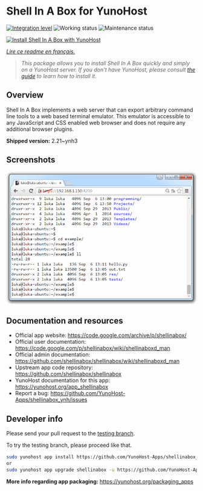 <!--
N.B.: This README was automatically generated by https://github.com/YunoHost/apps/tree/master/tools/README-generator
It shall NOT be edited by hand.
-->

# Shell In A Box for YunoHost

[![Integration level](https://dash.yunohost.org/integration/shellinabox.svg)](https://dash.yunohost.org/appci/app/shellinabox) ![Working status](https://ci-apps.yunohost.org/ci/badges/shellinabox.status.svg) ![Maintenance status](https://ci-apps.yunohost.org/ci/badges/shellinabox.maintain.svg)

[![Install Shell In A Box with YunoHost](https://install-app.yunohost.org/install-with-yunohost.svg)](https://install-app.yunohost.org/?app=shellinabox)

*[Lire ce readme en français.](./README_fr.md)*

> *This package allows you to install Shell In A Box quickly and simply on a YunoHost server.
If you don't have YunoHost, please consult [the guide](https://yunohost.org/#/install) to learn how to install it.*

## Overview

Shell In A Box implements a web server that can export arbitrary command line tools to a web based terminal emulator. This emulator is accessible to any JavaScript and CSS enabled web browser and does not require any additional browser plugins.


**Shipped version:** 2.21~ynh3

## Screenshots

![Screenshot of Shell In A Box](./doc/screenshots/screenshot.gif)

## Documentation and resources

* Official app website: <https://code.google.com/archive/p/shellinabox/>
* Official user documentation: <https://code.google.com/p/shellinabox/wiki/shellinaboxd_man>
* Official admin documentation: <https://github.com/shellinabox/shellinabox/wiki/shellinaboxd_man>
* Upstream app code repository: <https://github.com/shellinabox/shellinabox>
* YunoHost documentation for this app: <https://yunohost.org/app_shellinabox>
* Report a bug: <https://github.com/YunoHost-Apps/shellinabox_ynh/issues>

## Developer info

Please send your pull request to the [testing branch](https://github.com/YunoHost-Apps/shellinabox_ynh/tree/testing).

To try the testing branch, please proceed like that.

``` bash
sudo yunohost app install https://github.com/YunoHost-Apps/shellinabox_ynh/tree/testing --debug
or
sudo yunohost app upgrade shellinabox -u https://github.com/YunoHost-Apps/shellinabox_ynh/tree/testing --debug
```

**More info regarding app packaging:** <https://yunohost.org/packaging_apps>
